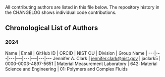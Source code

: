 
All contributing authors are listed in this file below. The repository
history in the CHANGELOG shows individual code contributions.

## Chronological List of Authors
### 2024
Name | Email | GitHub ID | ORCID | NIST OU | Division | Group Name |
---|---|---|---|---|---|---|---
Jennifer A. Clark | jennifer.clark@nist.gov | jaclark5 | 0000-0003-4897-5651 | Material Measurement Laboratory | 642: Material Science and Engineering | 01: Polymers and Complex Fluids
